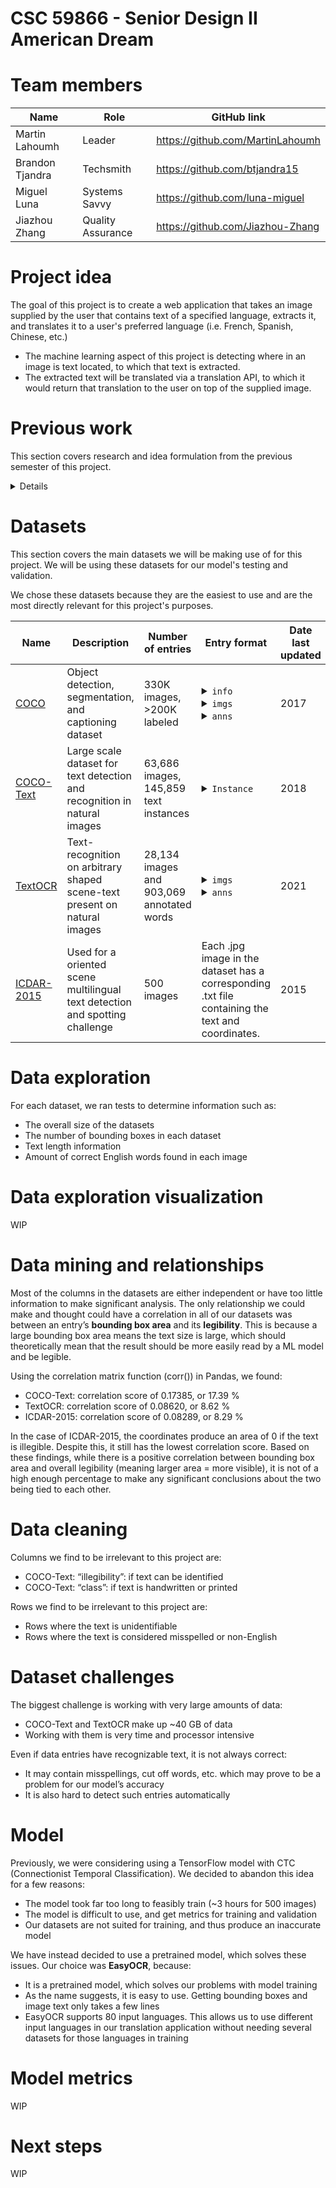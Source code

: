 # CSC 59866 - Senior Design II <br> American Dream

# Team members
| Name | Role | GitHub link |
| - | - | - |
| Martin Lahoumh | Leader | https://github.com/MartinLahoumh |
| Brandon Tjandra | Techsmith | https://github.com/btjandra15 |
| Miguel Luna | Systems Savvy | https://github.com/luna-miguel |
| Jiazhou Zhang | Quality Assurance | https://github.com/Jiazhou-Zhang |

# Project idea

The goal of this project is to create a web application that takes an image supplied by the user that contains text of a specified language, extracts it, and translates it to a user's preferred language (i.e. French, Spanish, Chinese, etc.) 
* The machine learning aspect of this project is detecting where in an image is text located, to which that text is extracted.
* The extracted text will be translated via a translation API, to which it would return that translation to the user on top of the supplied image. 

# Previous work

This section covers research and idea formulation from the previous semester of this project. 
<details>
  
### Research

| Article | Summary | How it helps us |
| - | - | - |
| [How Mask R-CNN Works?](https://developers.arcgis.com/python/guide/how-maskrcnn-works/) | Mask R-CNN is an R-CNN (A region-based convolutional neural network) model for instance segmentation. Object instance segmentation integrates the task of object detection (detect an object along a specified bounding pox) and the task of segmentation, which classifies each pixel into a pre-defined category and creates a mask for parts of the given image to highlight specific features of it. | Mask R-CNN is the machine learning model we are interested in using for this project to find and detect text in images. |
| [Translating the text of images](https://www.alphatrad.com/news/how-translate-text-from-image#:~:text=Google%20Translate%3A%20uses%20image%20segmentation,the%20language%20of%20your%20choice.) | Discusses the way photo translation works on most existing software. For example, Google Translate uses image segmentation to separate the text from the image in a photo. It splits the image into different segments and analyzes it part by part. In analysis, it applies an OCR to convert the photo before translating. OCR extracts text from an image and automatically translates that text. It is a popular tool used in Google Translates, Microsoft Translator, Text Fairy, Scan & Translate (Apple), and Prizmo. | This is the technology we will be attempting to use in order to translate text in our project. |
|[Text Detection, Recognition and Translation](https://medium.com/analytics-vidhya/scene-text-detection-recognition-and-translation-ad20c31e869e) | Provides a general overview of how machine learning can be used to detect text in images and videos in real time. It discusses challenges in the process, examples of datasets and models, and analysis of accuracy. | This article provides datasets that may be helpful for text that is slanted and not perfectly readable. It also gives off good recomendations for models used for detection and recognition. |

### Potential methods

| Method | Summary |
| - | - |
| [OpenCV](https://theclassytim.medium.com/using-image-processing-to-detect-text-8be34c677c11) | Use Otsu's threshold method if the focus is to detect words, or an adaptive threshold for individual characters. While creating contours, setting the second argument in 'findContours()' to 'RETR_CCOMP' ignores contours with a parent, in cases where letters with loops are recognized as multiple. Use a convoluted neural network to on each bounding box and determine if the letter in the box resembles an actual letter, in case multiple letters are grouped into one.|
| [Mask-RCNN Text Detection](https://github.com/cuppersd/MASKRCNN-TEXT-DETECTION) | This model detects words as a whole with a CNN, to which is then extracts each individual character from that text. Segmentation masks are used to find the appropriate bounding boxes for texts. |
|[Single Shot MultiBox Detector](https://arxiv.org/abs/1512.02325) | Creates a bounding box for each word that is detected. Networks generates scores for the presence of each object category, and adjusts the box as necessary. Combines predictions from multiple feature maps to handle objects of different sizes. |
| [Using the Translation API with Python](https://codelabs.developers.google.com/codelabs/cloud-translation-python3#0) | Information regarding access, setup, and usage of Google's Cloud Translation API. With an active Google Cloud shell and environment, a Python program can list all available lanugages Google Translate offers, query translations, and detect languages. |

### Existing projects

| Name | Description | Date published | Takeaways for our project |
| - | - | - | - |
| [Deep learning-based mobile augmented reality for task assistance using 3D spatial mapping and snapshot-based RGB-D data](https://www.sciencedirect.com/science/article/pii/S0360835220303193#bb0160) | This article proposes a mobile AR utility that identifies objects in the camera and provides or assists users with tasks relating to them, such as how to assemble or disassemble an object or operate machinery wirelessly.  | August 2020 | While AR is not something we will continue to look into unless we have the time provided, a machine learning model being able to recognize specific objects in camera space and provide users with assistive tasks is a core principle of our project as well. |
| [A robust arbitrary text detection system for natural scene images](https://www.sciencedirect.com/science/article/abs/pii/S0957417414004060) | This project proposes a machine learning model that is able to identify any sort of text in a supplied image regardless of any sort of transformation, such as rotation, shear, twist, etc. | December 2014 | This project's main purpose is a fundamental part of our project, that being the ability to extract any and all kinds of text from an image. What sets ours apart is the extra step of translating the text to any other language. |

### Former datasets

| Name | Description | Number of entries | Entry format | Date last updated | 
| - | - | - | - | - |
| [Curve Text (CUTE80)](https://github.com/Yuliang-Liu/Curve-Text-Detector) | The first public curved text dataset, images contain text with complex transformations and obstructions | 80 images, labelled sequentially via XML sheet | `{imageName, polygonPoints}` | 2014 |
| [Total-Text](https://github.com/cs-chan/Total-Text-Dataset?tab=readme-ov-file) | Word-level based English curve text dataset, built on top of CUTE80 | 1,555 images, character masks, and text stored sequentially via .gif files | - | 2022 | 
| [SCUT-CTW1500](https://github.com/Yuliang-Liu/Curve-Text-Detector/tree/master/data) | Text-line based dataset with both English and Chinese instances | 1,500 images, labelled sequentially via .txt file | - | 2020 |

### Feasibility and next steps

With our current level of research, amount of resources including datasets and methods, and current scope for the project, we believe that we will not have much difficulty completing the application within the allotted time in the next semester. <br> <br>
Should we finish our goal early, the following are additional features we may add to expand the application (in order from least to most difficult):

1. Categorize, identify and translate other signage, including traffic and street signs 
2. Identify and provide interaction with supplemental information in an image, including QR codes, phone numbers, etc. 
3. Add augmented reality (AR) support for the application to identify and translate signs with camera use
</details>

# Datasets

This section covers the main datasets we will be making use of for this project. We will be using these datasets for our model's testing and validation.

We chose these datasets because they are the easiest to use and are the most directly relevant for this project's purposes.

| Name | Description | Number of entries | Entry format | Date last updated | 
| - | - | - | - | - |
| [COCO](https://cocodataset.org/#home) | Object detection, segmentation, and captioning dataset | 330K images, >200K labeled | <details> <summary>`info`</summary> <br> `{"year", "version", "description", "contributor", "url", "date_created"}` </details> <details> <summary>`imgs`</summary> <br> `{"id", "width", "height", "filename", "license", "flickr_url", "coco_url", "date_captured"}` </details> <details> <summary>`anns`</summary>  `{"id", "image_id", "category_id", "segmentation", "area", "bbox", "iscrowd"}` </details>| 2017 |
| [COCO-Text](https://bgshih.github.io/cocotext/) | Large scale dataset for text detection and recognition in natural images | 63,686 images, 145,859 text instances | <details> <summary>`Instance`</summary> <br> `imageID, {"id", "image_id", "utf8_string", "bbox", "area", "class", "language", "legibility"}` </details> | 2018 |
| [TextOCR](https://textvqa.org/textocr/) | Text-recognition on arbitrary shaped scene-text present on natural images | 28,134 images and 903,069 annotated words | <details> <summary>`imgs`</summary> `{"id", "width", "height", "set", "filename"}` </details> <details> <summary>`anns`</summary> ` {"id", "image_id", "bbox", "points", "utf8_string", "area"}` </details> | 2021 |
| [ICDAR-2015](https://www.kaggle.com/datasets/bestofbests9/icdar2015) | Used for a oriented scene multilingual text detection and spotting challenge | 500 images | Each .jpg image in the dataset has a corresponding .txt file containing the text and coordinates. | 2015 |

# Data exploration 

For each dataset, we ran tests to determine information such as:
* The overall size of the datasets
* The number of bounding boxes in each dataset
* Text length information
* Amount of correct English words found in each image

# Data exploration visualization

WIP

# Data mining and relationships

Most of the columns in the datasets are either independent or have too little information to make significant analysis. The only relationship we could make and thought could have a correlation in all of our datasets was between an entry’s **bounding box area** and its **legibility**.
This is because a large bounding box area means the text size is large, which should theoretically mean that the result should be more easily read by a ML model and be legible.

Using the correlation matrix function (corr()) in Pandas, we found:
* COCO-Text: correlation score of 	0.17385,		or 	17.39 %
* TextOCR: correlation score of		  0.08620, 	  or 	8.62 %
* ICDAR-2015: correlation score of	0.08289,		or 	8.29 %

In the case of ICDAR-2015, the coordinates produce an area of 0 if the text is illegible. Despite this, it still has the lowest correlation score.
Based on these findings, while there is a positive correlation between bounding box area and overall legibility (meaning larger area = more visible), it is not of a high enough percentage to make any significant conclusions about the two being tied to each other.

# Data cleaning

Columns we find to be irrelevant to this project are:
* COCO-Text: “illegibility”: if text can be identified
* COCO-Text: “class”: if text is handwritten or printed

Rows we find to be irrelevant to this project are:
* Rows where the text is unidentifiable
* Rows where the text is considered misspelled or non-English


# Dataset challenges

The biggest challenge is working with very large amounts of data:
* COCO-Text and TextOCR make up ~40 GB of data
* Working with them is very time and processor intensive

Even if data entries have recognizable text, it is not always correct:
* It may contain misspellings, cut off words, etc. which may prove to be a problem for our model’s accuracy
* It is also hard to detect such entries automatically

# Model

Previously, we were considering using a TensorFlow model with CTC (Connectionist Temporal Classification). We decided to abandon this idea for a few reasons:
* The model took far too long to feasibly train (~3 hours for 500 images) 
* The model is difficult to use, and get metrics for training and validation
* Our datasets are not suited for training, and thus produce an inaccurate model

We have instead decided to use a pretrained model, which solves these issues. Our choice was **EasyOCR**, because:
* It is a pretrained model, which solves our problems with model training
* As the name suggests, it is easy to use. Getting bounding boxes and image text only takes a few lines
* EasyOCR supports 80 input languages. This allows us to use different input languages in our translation application without needing several datasets for those languages in training

# Model metrics

WIP

# Next steps

WIP







